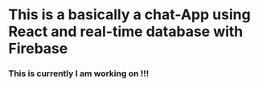 # This is a basically a chat-App using React and real-time database with Firebase

### This is currently I am working on !!!
